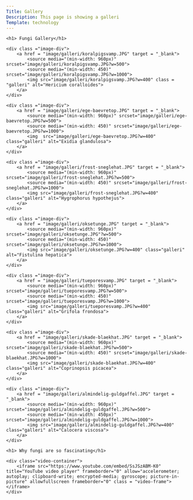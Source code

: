 ```yaml
---
Title: Gallery
Description: This page is showing a galleri
Template: technology
---
```


<div class = "landingpage">

    <h1> Fungi Gallery</h1>

    <div class ="image-div">
        <a href = "image/galleri/koralpigsvamp.JPG" target = "_blank">
            <source media="(min-width: 960px)" srcset="image/galleri/koralpigsvamp.JPG?w=500">
            <source media="(min-width: 450)" srcset="image/galleri/koralpigsvamp.JPG?w=1000">
            <img src="image/galleri/koralpigsvamp.JPG?w=400" class = "galleri" alt="Hericium coralloides">
        </a>
    </div>

    <div class ="image-div">
        <a href = "image/galleri/ege-baevretop.JPG" target = "_blank">
            <source media="(min-width: 960px)" srcset="image/galleri/ege-baevretop.JPG?w=500">
            <source media="(min-width: 450)" srcset="image/galleri/ege-baevretop.JPG?w=1000">
            <img  src="image/galleri/ege-baevretop.JPG?w=400" class="galleri" alt="Exidia glandulosa">
        </a>
    </div>

    <div class ="image-div">
        <a href = "image/galleri/frost-sneglehat.JPG" target = "_blank">
            <source media="(min-width: 960px)" srcset="image/galleri/frost-sneglehat.JPG?w=500">
            <source media="(min-width: 450)" srcset="image/galleri/frost-sneglehat.JPG?w=1000">
            <img src="image/galleri/frost-sneglehat.JPG?w=400" class="galleri" alt="Hygrophorus hypothejus">
        </a>
    </div>

    <div class ="image-div">
        <a href = "image/galleri/oksetunge.JPG" target = "_blank">
            <source media="(min-width: 960px)" srcset="image/galleri/oksetunge.JPG"?w=500">
            <source media="(min-width: 450)" srcset="image/galleri/oksetunge.JPG?w=1000">
            <img src="image/galleri/oksetunge.JPG?w=400" class="galleri" alt="Fistulina hepatica">
        </a>
    </div>

    <div class ="image-div">
        <a href = "image/galleri/tueporesvamp.JPG" target = "_blank">
            <source media="(min-width: 960px)" srcset="image/galleri/tueporesvamp.JPG?w=500">
            <source media="(min-width: 450)" srcset="image/galleri/tueporesvamp.JPG?w=1000">
            <img src="image/galleri/tueporesvamp.JPG?w=400" class="galleri" alt="Grifola frondosa">
        </a>
    </div>

    <div class ="image-div">
        <a href = "image/galleri/skade-blaekhat.JPG" target = "_blank">
            <source media="(min-width: 960px)" srcset="image/galleri/skade-blaekhat.JPG?w=500">
            <source media="(min-width: 450)" srcset="image/galleri/skade-blaekhat.JPG?w=1000">
            <img src="image/galleri/skade-blaekhat.JPG?w=400" class="galleri" alt="Coprinopsis picacea">
        </a>
    </div>

    <div class ="image-div">
        <a href = "image/galleri/almindelig-guldgaffel.JPG" target = "_blank">
            <source media="(min-width: 960px)" srcset="image/galleri/almindelig-guldgaffel.JPG?w=500">
            <source media="(min-width: 450px)" srcset="image/galleri/almindelig-guldgaffel.JPG?w=1000">
            <img src="image/galleri/almindelig-guldgaffel.JPG?w=400" class="galleri" alt="Calocera viscosa">
        </a>
    </div>

    <h1> Why fungi are so fascinating</h1>

    <div class="video-container">
        <iframe src="https://www.youtube.com/embed/SsJSzABM-K0" title="YouTube video player" frameborder="0" allow="accelerometer; autoplay; clipboard-write; encrypted-media; gyroscope; picture-in-picture" allowfullscreen frameborder="0" class = "video-frame"></iframe>
    </div>
</div>

